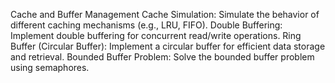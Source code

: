 Cache and Buffer Management
Cache Simulation: Simulate the behavior of different caching mechanisms (e.g., LRU, FIFO).
Double Buffering: Implement double buffering for concurrent read/write operations.
Ring Buffer (Circular Buffer): Implement a circular buffer for efficient data storage and retrieval.
Bounded Buffer Problem: Solve the bounded buffer problem using semaphores.

